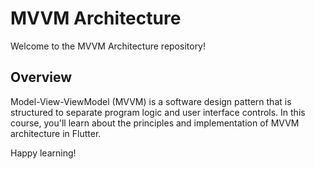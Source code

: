 # MVVM Architecture

Welcome to the MVVM Architecture repository!

## Overview

Model-View-ViewModel (MVVM) is a software design pattern that is structured to separate program logic and user interface controls. In this course, you'll learn about the principles and implementation of MVVM architecture in Flutter.

Happy learning!
